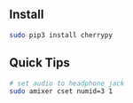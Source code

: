 Install
-------
```bash
sudo pip3 install cherrypy
```

Quick Tips
----------

```bash
# set audio to headphone jack
sudo amixer cset numid=3 1
```

